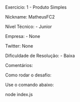 Exercicio: 1 - Produto Simples

Nickname: MatheusFC2

Nível Técnico: - Junior

Empresa: - None

Twitter: None

Dificuldade de Resolução: - Baixa

Comentários:

Como rodar o desafio:

Use o comando abaixo:

node index.js